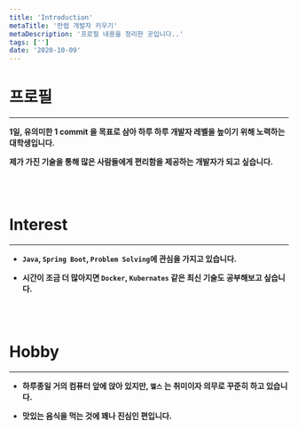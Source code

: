```yaml
---
title: 'Introduction'
metaTitle: '만렙 개발자 키우기'
metaDescription: '프로필 내용을 정리한 곳입니다..'
tags: ['']
date: '2020-10-09'
---
```


# 프로필

<hr/>

**1일, 유의미한 1 commit 을 목표로 삼아 하루 하루 개발자 레벨을 높이기 위해 노력하는 대학생입니다.**

**제가 가진 기술을 통해 많은 사람들에게 편리함을 제공하는 개발자가 되고 싶습니다.**

<br/> <br/>

# Interest

<hr/>

- **`Java`, `Spring Boot`, `Problem Solving`에 관심을 가지고 있습니다.**


- **시간이 조금 더 많아지면 `Docker`, `Kubernates` 같은 최신 기술도 공부해보고 싶습니다.**

<br/> <br/>

# Hobby

<hr/>

- **하루종일 거의 컴퓨터 앞에 앉아 있지만, `헬스` 는 취미이자 의무로 꾸준히 하고 있습니다.**

- **맛있는 음식을 먹는 것에 꽤나 진심인 편입니다.**

